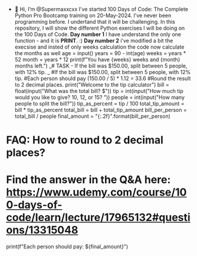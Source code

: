 - 👋 Hi, I’m @Supermaxxcxx
I've started 100 Days of Code: The Complete Python Pro Bootcamp training on 20-May-2024.
I've never been programming before.
I undertand that it will be challenging.
In this repository, I will show the different Python exercises I will be doing on the 100 Days of Code.
**Day number 1**
I have understand the only one function - and it is **PRINT**. :) 
**Day number 2**
i've modified a bit the execsise and insted of only weeks calculation the code now calculate the months as well
age = input()
years = 90 - int(age)
weeks = years * 52
month = years * 12
print(f"You have {weeks} weeks and {month} months left.")
_# TASK - If the bill was $150.00, split between 5 people, with 12% tip. _
#If the bill was $150.00, split between 5 people, with 12% tip. 
#Each person should pay (150.00 / 5) * 1.12 = 33.6
#Round the result to 2 decimal places.
print("Welcome to the tip calculator")
bill = float(input("What was the total bill? $"))
tip = int(input("How much tip would you like to give? 10, 12, or 15? "))
people = int(input("How many people to split the bill?"))
tip_as_percent = tip / 100
total_tip_amount = bill * tip_as_percent
total_bill = bill + total_tip_amount
bill_per_person = total_bill / people
final_amount = "{:.2f}".format(bill_per_person)
# FAQ: How to round to 2 decimal places?
# Find the answer in the Q&A here: https://www.udemy.com/course/100-days-of-code/learn/lecture/17965132#questions/13315048
print(f"Each person should pay: ${final_amount}")
